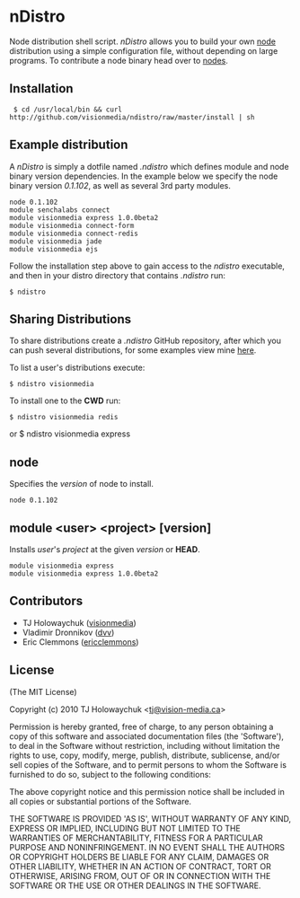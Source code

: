 
# nDistro

 Node distribution shell script. _nDistro_ allows you to build your own
 [node](http://nodejs.org) distribution using a simple configuration file, without 
depending on large programs. To contribute a node binary head over to [nodes](http://github.com/visionmedia/nodes).

## Installation

     $ cd /usr/local/bin && curl http://github.com/visionmedia/ndistro/raw/master/install | sh

## Example distribution

 A _nDistro_ is simply a dotfile named _.ndistro_ which defines
 module and node binary version dependencies. In the example
below we specify the node binary version _0.1.102_, as well as
several 3rd party modules.

	node 0.1.102
	module senchalabs connect
	module visionmedia express 1.0.0beta2
	module visionmedia connect-form
	module visionmedia connect-redis
	module visionmedia jade
	module visionmedia ejs

Follow the installation step above to gain access to the _ndistro_ executable,
and then in your distro directory that contains _.ndistro_ run:

    $ ndistro

## Sharing Distributions

To share distributions create a _.ndistro_ GitHub repository,
after which you can push several distributions, for some
examples view mine [here](http://github.com/visionmedia/.ndistro).

To list a user's distributions execute:

    $ ndistro visionmedia

To install one to the **CWD** run:

    $ ndistro visionmedia redis
or
    $ ndistro visionmedia express

## node <version>

  Specifies the _version_ of node to install.

    node 0.1.102

## module &lt;user&gt; &lt;project&gt; [version]
	
  Installs _user_'s _project_ at the given _version_ or **HEAD**.

    module visionmedia express
    module visionmedia express 1.0.0beta2

## Contributors

  - TJ Holowaychuk ([visionmedia](http://github.com/visionmedia))
  - Vladimir Dronnikov ([dvv](http://github.com/dvv))
  - Eric Clemmons ([ericclemmons](http://github.com/ericclemmons))

## License

(The MIT License)

Copyright (c) 2010 TJ Holowaychuk &lt;tj@vision-media.ca&gt;

Permission is hereby granted, free of charge, to any person obtaining
a copy of this software and associated documentation files (the
'Software'), to deal in the Software without restriction, including
without limitation the rights to use, copy, modify, merge, publish,
distribute, sublicense, and/or sell copies of the Software, and to
permit persons to whom the Software is furnished to do so, subject to
the following conditions:

The above copyright notice and this permission notice shall be
included in all copies or substantial portions of the Software.

THE SOFTWARE IS PROVIDED 'AS IS', WITHOUT WARRANTY OF ANY KIND,
EXPRESS OR IMPLIED, INCLUDING BUT NOT LIMITED TO THE WARRANTIES OF
MERCHANTABILITY, FITNESS FOR A PARTICULAR PURPOSE AND NONINFRINGEMENT.
IN NO EVENT SHALL THE AUTHORS OR COPYRIGHT HOLDERS BE LIABLE FOR ANY
CLAIM, DAMAGES OR OTHER LIABILITY, WHETHER IN AN ACTION OF CONTRACT,
TORT OR OTHERWISE, ARISING FROM, OUT OF OR IN CONNECTION WITH THE
SOFTWARE OR THE USE OR OTHER DEALINGS IN THE SOFTWARE.
